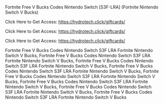 Fortnite Free V Bucks Codes Nintendo Switch [S3F-LRA] (Fortnite Nintendo Switch V Bucks)

Click Here to Get Access: https://hydrotech.click/giftcards/

Click Here to Get Access: https://hydrotech.click/giftcards/

Click Here to Get Access: https://hydrotech.click/giftcards/

Fortnite Free V Bucks Codes Nintendo Switch S3F LRA Fortnite Nintendo Switch V Bucks, Fortnite Free V Bucks Codes Nintendo Switch S3F LRA Fortnite Nintendo Switch V Bucks, Fortnite Free V Bucks Codes Nintendo Switch S3F LRA Fortnite Nintendo Switch V Bucks, Fortnite Free V Bucks Codes Nintendo Switch S3F LRA Fortnite Nintendo Switch V Bucks, Fortnite Free V Bucks Codes Nintendo Switch S3F LRA Fortnite Nintendo Switch V Bucks, Fortnite Free V Bucks Codes Nintendo Switch S3F LRA Fortnite Nintendo Switch V Bucks, Fortnite Free V Bucks Codes Nintendo Switch S3F LRA Fortnite Nintendo Switch V Bucks, Fortnite Free V Bucks Codes Nintendo Switch S3F LRA Fortnite Nintendo Switch V Bucks
